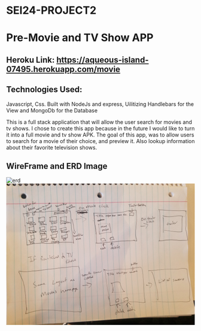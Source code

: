 # SEI24-PROJECT2

# Pre-Movie and TV Show APP

## Heroku Link: https://aqueous-island-07495.herokuapp.com/movie

## Technologies Used: 
   Javascript, Css. Built with NodeJs and express, Uilitizing Handlebars for the View and MongoDb for the Database
   
  This is a full stack application that will allow the user search for movies and tv shows. I chose to create this app because in the future I would like to turn it into a full movie and tv show APK. The goal of this app, was to allow users to search for a movie of their choice, and preview it. Also lookup information about their favorite television shows. 

## WireFrame and ERD Image
![erd](screenshots/erd.jpg)
![wireframe](screenshots/wireframe.jpg)
